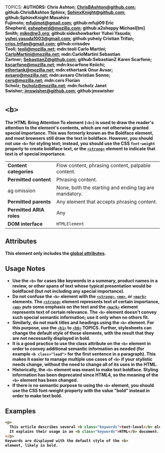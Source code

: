 TOPICS: <b>
AUTHORS: Chris Ashton; ChrisBAshton@github.com; github:ChrisBAshton
         Sphinx; SphinxKnight@github.com; github:SphinxKnight
         Masahiro Fujimoto; mfujimot@gmail.com; github:mfuji09
         Eric Shepherd; eshepherd@mozilla.com; github:a2sheppy
         Michael[tm] Smith; mike@w3.org; github:sideshowbarker
         Yuhei Yasuda; yuhei.yasuda1003@gmail.com; github:yuheiy
         Cristian Trifan; criss.trifan@gmail.com; github:crissdev
         Teoli; teoli@mozilla.net; mdn:teoli
         Carlo Martini; CarloMartini@mozilla.net; mdn:CarloMartini
         Sebastian Zartner; SebastianZ@github.com; github:SebastianZ
         Karen Scarfone; kscarfone@mozilla.net; mdn:kscarfone
         Keiichi; ethertank@mozilla.net; mdn:ethertank
         Onur Avsar; avsaro@mozilla.net; mdn:avsaro
         Christian Sonne; cers@mozilla.net; mdn:cers
         Florian Scholz; fscholz@mozilla.net; mdn:fscholz
         Janet Swisher; jmswisher@github.com; github:jmswisher

# `<b>`

The **HTML Bring Attention To element (`<b>`)**  is used to draw the reader's attention to the
element's contents, which are not otherwise granted special importance. This was formerly known as
the Boldface element, and most browsers still draw the text in boldface. However, you should not use
`<b>` for styling text; instead, you should use the CSS `font-weight` property to create
boldface text, or the [`<strong>`](/en/webfrontend/<strong>) element to indicate that text is of
special importance.

|  |  |
| :-- | :-- |
| **Content categories** | Flow content, phrasing content, palpable content. |
| **Permitted content** | Phrasing content. |
| ag omission | None, both the starting and ending tag are mandatory.|
| **Permitted parents** | Any element that accepts phrasing content. |
| **Permitted ARIA roles** | Any |
| **DOM interface** | `HTMLElement` |

## Attributes

This element only includes the [global attributes](https://wiki.developer.mozilla.org/en-US/docs/HTML/Global_attributes).

## Usage Notes

- Use the `<b>` for cases like keywords in a summary, product names in a review, or other spans of
text whose typical presentation would be boldfaced (but not including any special importance).
- Do not confuse the `<b>` element with the [`<strong>`](/en/webfrontend/<strong>), [`<em>`](/en/webfrontend/<em>),
or [`<mark>`](/en/webfrontend/<mark>) elements. The [`<strong>`](/en/webfrontend/<strong>) element
represents text of certain importance, [`<em>`](/en/webfrontend/<em>) puts some emphasis on the
text and the [`<mark>`](/en/webfrontend/<mark>) element represents text of certain relevance.
The `<b>` element doesn't convey such special semantic information; use it only when no others fit.
- Similarly, do not mark titles and headings using the `<b>` element. For this purpose, use the
[`<h1>`](/en/webfrontend/<h1>) to [`<h6>`](/en/webfrontend/<h6>) TOPICS. Further,
stylesheets can change the default style of these elements, with the result that they are
not necessarily displayed in bold.
- It is a good practice to use the class attribute on the `<b>` element in order to convey
additional semantic information as needed (for example `<b class="lead">`
for the first sentence in a paragraph). This makes it easier to manage multiple use cases of `<b>`
if your stylistic needs change, without the need to change all of its uses in the HTML.
- Historically, the `<b>` element was meant to make text boldface. Styling information has been
deprecated since HTML4, so the meaning of the `<b>` element has been changed.
- If there is no semantic purpose to using the `<b>` element, you should use the CSS font-weight
property with the value "bold" instead in order to make text bold.

## Examples

```html
<p>
  This article describes several <b class="keywords">text-level</b> elements.
  It explains their usage in an <b class="keywords">HTML</b> document.
</p>
Keywords are displayed with the default style of the <b>
element, likely in bold.
```
